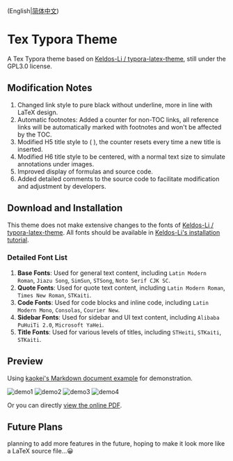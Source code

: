 (English|[简体中文](./README.md))
# Tex Typora Theme
A Tex Typora theme based on [Keldos-Li / typora-latex-theme](https://github.com/Keldos-Li/typora-latex-theme/), still under the GPL3.0 license.

## Modification Notes

1. Changed link style to pure black without underline, more in line with LaTeX design.
2. Automatic footnotes: Added a counter for non-TOC links, all reference links will be automatically marked with footnotes and won't be affected by the TOC.
3. Modified H5 title style to ( ), the counter resets every time a new title is inserted.
4. Modified H6 title style to be centered, with a normal text size to simulate annotations under images.
5. Improved display of formulas and source code.
6. Added detailed comments to the source code to facilitate modification and adjustment by developers.

## Download and Installation
This theme does not make extensive changes to the fonts of [Keldos-Li / typora-latex-theme](https://github.com/Keldos-Li/typora-latex-theme/). All fonts should be available in [Keldos-Li's installation tutorial](https://github.com/Keldos-Li/typora-latex-theme/blob/main/README.md#%E4%B8%8B%E8%BD%BD%E4%B8%8E%E5%AE%89%E8%A3%85).

### Detailed Font List
1. **Base Fonts**: Used for general text content, including `Latin Modern Roman`, `Jiazu Song`, `SimSun`, `STSong`, `Noto Serif CJK SC`.
2. **Quote Fonts**: Used for quote text content, including `Latin Modern Roman`, `Times New Roman`, `STKaiti`.
3. **Code Fonts**: Used for code blocks and inline code, including `Latin Modern Mono`, `Consolas`, `Courier New`.
4. **Sidebar Fonts**: Used for sidebar and UI text content, including `Alibaba PuHuiTi 2.0`, `Microsoft YaHei`.
5. **Title Fonts**: Used for various levels of titles, including `STHeiti`, `STKaiti`, `STKaiti`.

## Preview
Using [kaokei's Markdown document example](https://github.com/kaokei/kaokei.github.io/blob/docs/docs/_posts/markdown%E7%A4%BA%E4%BE%8B%E6%96%87%E7%AB%A0.md) for demonstration.

![demo1](https://github.com/carols12352/tex-typora-theme/blob/main/.assets/demo1.png)
![demo2](https://github.com/carols12352/tex-typora-theme/blob/main/.assets/demo2.png)
![demo3](https://github.com/carols12352/tex-typora-theme/blob/main/.assets/demo3.png)
![demo4](https://github.com/carols12352/tex-typora-theme/blob/main/.assets/demo4.png)

Or you can directly [view the online PDF](https://github.com/carols12352/tex-typora-theme/blob/main/.assets/demo.pdf).

## Future Plans
planning to add more features in the future, hoping to make it look more like a LaTeX source file...😀

